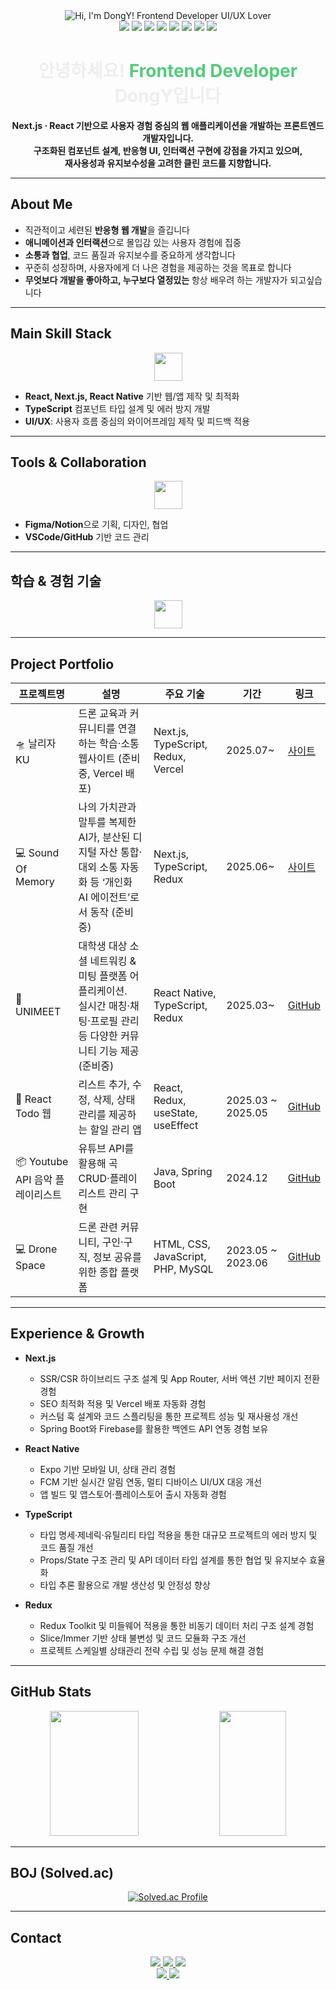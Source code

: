 <div align="center">
  <picture>
  <source media="(prefers-color-scheme: dark)" srcset="https://readme-typing-svg.demolab.com?font=Fira+Code&weight=700&size=28&pause=2000&color=FFFFFF&center=true&vCenter=true&width=700&lines=Hi%2C+I'm+DongY!%F0%9F%91%8B;Frontend+Developer%2C+UI%2FUX+Lover">
  <source media="(prefers-color-scheme: light)" srcset="https://readme-typing-svg.demolab.com?font=Fira+Code&weight=700&size=28&pause=2000&color=000000&center=true&vCenter=true&width=700&lines=Hi%2C+I'm+DongY!%F0%9F%91%8B;Frontend+Developer%2C+UI%2FUX+Lover">
    <img alt="Hi, I'm DongY! Frontend Developer UI/UX Lover" src="https://readme-typing-svg.demolab.com?font=Fira+Code&weight=700&size=28&pause=2000&color=000000&center=true&vCenter=true&width=700&lines=Hi%2C+I'm+DongY!%F0%9F%91%8B;Frontend+Developer%2C+UI%2FUX+Lover">
  </picture>
  <br/>
  <img src="https://img.shields.io/badge/React-20232A?style=for-the-badge&logo=react&logoColor=61DAFB"/>
  <img src="https://img.shields.io/badge/Next.js-000000?style=for-the-badge&logo=nextdotjs&logoColor=FFFFFF"/>
  <img src="https://img.shields.io/badge/JavaScript-F7DF1E?style=for-the-badge&logo=javascript&logoColor=323330"/>
  <img src="https://img.shields.io/badge/TypeScript-3178C6?style=for-the-badge&logo=typescript&logoColor=FFFFFF"/>
  <img src="https://img.shields.io/badge/Redux-764ABC?style=for-the-badge&logo=redux&logoColor=white"/>
  <img src="https://img.shields.io/badge/React_Native-20232A?style=for-the-badge&logo=react&logoColor=61DAFB"/>
  <img src="https://img.shields.io/badge/CSS3-1572B6?style=for-the-badge&logo=css3&logoColor=white"/>
  <img src="https://img.shields.io/badge/UI%2FUX-ffb347?style=for-the-badge"/>
</div>

<h1 align="center" style="font-weight:bold; color:#eee;">
  안녕하세요!  
  <span style="color:#52CC7A;">Frontend Developer</span> DongY입니다
</h1>

<p align="center">
  <b>
    Next.js · React 기반으로 사용자 경험 중심의 웹 애플리케이션을 개발하는 프론트엔드 개발자입니다.<br>
    구조화된 컴포넌트 설계, 반응형 UI, 인터랙션 구현에 강점을 가지고 있으며,<br>
    재사용성과 유지보수성을 고려한 클린 코드를 지향합니다.
  </b>
</p>



---

##  About Me

- 직관적이고 세련된 **반응형 웹 개발**을 즐깁니다  
- **애니메이션과 인터랙션**으로 몰입감 있는 사용자 경험에 집중  
- **소통과 협업**, 코드 품질과 유지보수를 중요하게 생각합니다  
- 꾸준히 성장하며, 사용자에게 더 나은 경험을 제공하는 것을 목표로 합니다
- **무엇보다 개발을 좋아하고, 누구보다 열정있는** 항상 배우려 하는 개발자가 되고싶습니다

---

## Main Skill Stack

<div align="center">
  <img src="https://skillicons.dev/icons?i=react,nextjs,ts,js,html,css,redux" height="45" />
</div>

- **React, Next.js, React Native** 기반 웹/앱 제작 및 최적화
- **TypeScript** 컴포넌트 타입 설계 및 에러 방지 개발
- **UI/UX**: 사용자 흐름 중심의 와이어프레임 제작 및 피드백 적용

---

## Tools & Collaboration

<div align="center">
  <img src="https://skillicons.dev/icons?i=vscode,github,figma,notion" height="45" />
</div>

- **Figma/Notion**으로 기획, 디자인, 협업
- **VSCode/GitHub** 기반 코드 관리

---

## 학습 & 경험 기술

<div align="center">
  <img src="https://skillicons.dev/icons?i=spring,java,mysql,mongodb,hibernate,gradle,php,c,python,docker,linux,androidstudio,jquery" height="45" />
</div>

---

## Project Portfolio

| 프로젝트명 | 설명 | 주요 기술 | 기간 | 링크 |
|------------|------|-----------|------|------|
| 🛸 날리자KU | 드론 교육과 커뮤니티를 연결하는 학습·소통 웹사이트 (준비 중, Vercel 배포) | Next.js, TypeScript, Redux, Vercel | 2025.07~ | [사이트](https://nallijaku.com) |
| 💻 Sound Of Memory | 나의 가치관과 말투를 복제한 AI가, 분산된 디지털 자산 통합·대외 소통 자동화 등 ‘개인화 AI 에이전트’로서 동작 (준비중) | Next.js, TypeScript, Redux  | 2025.06~ | [사이트](https://soundofmemory.io) |
| 📱 UNIMEET | 대학생 대상 소셜 네트워킹 & 미팅 플랫폼 어플리케이션.<br>실시간 매칭·채팅·프로필 관리 등 다양한 커뮤니티 기능 제공 (준비중) | React Native, TypeScript, Redux | 2025.03~ | [GitHub](https://github.com/Dongyeon0123/UNIMEET) |
| 🐙 React Todo 웹 | 리스트 추가, 수정, 삭제, 상태관리를 제공하는 할일 관리 앱 | React, Redux, useState, useEffect | 2025.03 ~ 2025.05 | [GitHub](https://github.com/Dongyeon0123/react-todolist) |
| 📦 Youtube API 음악 플레이리스트 | 유튜브 API를 활용해 곡 CRUD·플레이리스트 관리 구현 | Java, Spring Boot | 2024.12 | [GitHub](https://github.com/Dongyeon0123/YouTube-API-Music) |
| 💻 Drone Space | 드론 관련 커뮤니티, 구인·구직, 정보 공유를 위한 종합 플랫폼 | HTML, CSS, JavaScript, PHP, MySQL | 2023.05 ~ 2023.06 | [GitHub](https://github.com/Dongyeon0123/DroneSpace) |

---

## Experience & Growth

- **Next.js**
  - SSR/CSR 하이브리드 구조 설계 및 App Router, 서버 액션 기반 페이지 전환 경험
  - SEO 최적화 적용 및 Vercel 배포 자동화 경험
  - 커스텀 훅 설계와 코드 스플리팅을 통한 프로젝트 성능 및 재사용성 개선
  - Spring Boot와 Firebase를 활용한 백엔드 API 연동 경험 보유

- **React Native**
  - Expo 기반 모바일 UI, 상태 관리 경험
  - FCM 기반 실시간 알림 연동, 멀티 디바이스 UI/UX 대응 개선
  - 앱 빌드 및 앱스토어·플레이스토어 출시 자동화 경험

- **TypeScript**
  - 타입 명세·제네릭·유틸리티 타입 적용을 통한 대규모 프로젝트의 에러 방지 및 코드 품질 개선
  - Props/State 구조 관리 및 API 데이터 타입 설계를 통한 협업 및 유지보수 효율화
  - 타입 추론 활용으로 개발 생산성 및 안정성 향상

- **Redux**
  - Redux Toolkit 및 미들웨어 적용을 통한 비동기 데이터 처리 구조 설계 경험
  - Slice/Immer 기반 상태 불변성 및 코드 모듈화 구조 개선
  - 프로젝트 스케일별 상태관리 전략 수립 및 성능 문제 해결 경험

---

## GitHub Stats

<div align="center">
  <img src="https://github-readme-stats.vercel.app/api?username=Dongyeon0123&theme=tokyonight&show_icons=true&custom_title=GitHub%20Stats" height="200" width="53%" />
  <img src="https://github-readme-stats.vercel.app/api/top-langs/?username=Dongyeon0123&layout=compact&theme=tokyonight" height="200" width="46%" />
</div>

---

## BOJ (Solved.ac)

<p align="center">
  <a href="https://solved.ac/ldy195112/">
    <img src="http://mazassumnida.wtf/api/v2/generate_badge?boj=ldy195112" alt="Solved.ac Profile" />
  </a>
</p>

---

## Contact

<div align="center">
  <a href="mailto:ldy1951123@gmail.com">
    <img src="https://img.shields.io/badge/Gmail-EA4335?style=for-the-badge&logo=gmail&logoColor=white"/>
  </a>
  <a href="https://www.instagram.com/instagram.com/dong.y____">
    <img src="https://img.shields.io/badge/Instagram-E4405F?style=for-the-badge&logo=instagram&logoColor=white"/>
  </a>
  <a href="https://discordapp.com/users/이동연#7997">
    <img src="https://img.shields.io/badge/Discord-5865F2?style=for-the-badge&logo=discord&logoColor=white"/>
  </a>
  <br/>
  <a href="https://github.com/Dongyeon0123">
    <img src="https://img.shields.io/badge/GitHub-181717?style=for-the-badge&logo=github&logoColor=white"/>
  </a>
  <a href="https://notion.so">
    <img src="https://img.shields.io/badge/Notion-000000?style=for-the-badge&logo=notion&logoColor=white"/>
  </a>
</div>
